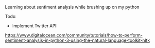 Learning about sentiment analysis while brushing up on my python

Todo:
* Implement Twitter API

https://www.digitalocean.com/community/tutorials/how-to-perform-sentiment-analysis-in-python-3-using-the-natural-language-toolkit-nltk
